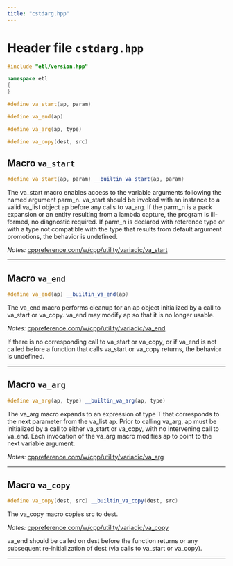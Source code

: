 ```yaml
---
title: "cstdarg.hpp"
---
```


# Header file `cstdarg.hpp`

``` cpp
#include "etl/version.hpp"

namespace etl
{
}

#define va_start(ap, param)

#define va_end(ap)

#define va_arg(ap, type)

#define va_copy(dest, src)
```

## Macro `va_start`

``` cpp
#define va_start(ap, param) __builtin_va_start(ap, param)
```

The va\_start macro enables access to the variable arguments following the named argument parm\_n. va\_start should be invoked with an instance to a valid va\_list object ap before any calls to va\_arg. If the parm\_n is a pack expansion or an entity resulting from a lambda capture, the program is ill-formed, no diagnostic required. If parm\_n is declared with reference type or with a type not compatible with the type that results from default argument promotions, the behavior is undefined.

*Notes:* [cppreference.com/w/cpp/utility/variadic/va\_start](https://en.cppreference.com/w/cpp/utility/variadic/va_start)

-----

## Macro `va_end`

``` cpp
#define va_end(ap) __builtin_va_end(ap)
```

The va\_end macro performs cleanup for an ap object initialized by a call to va\_start or va\_copy. va\_end may modify ap so that it is no longer usable.

*Notes:* [cppreference.com/w/cpp/utility/variadic/va\_end](https://en.cppreference.com/w/cpp/utility/variadic/va_end)

If there is no corresponding call to va\_start or va\_copy, or if va\_end is not called before a function that calls va\_start or va\_copy returns, the behavior is undefined.

-----

## Macro `va_arg`

``` cpp
#define va_arg(ap, type) __builtin_va_arg(ap, type)
```

The va\_arg macro expands to an expression of type T that corresponds to the next parameter from the va\_list ap. Prior to calling va\_arg, ap must be initialized by a call to either va\_start or va\_copy, with no intervening call to va\_end. Each invocation of the va\_arg macro modifies ap to point to the next variable argument.

*Notes:* [cppreference.com/w/cpp/utility/variadic/va\_arg](https://en.cppreference.com/w/cpp/utility/variadic/va_arg)

-----

## Macro `va_copy`

``` cpp
#define va_copy(dest, src) __builtin_va_copy(dest, src)
```

The va\_copy macro copies src to dest.

*Notes:* [cppreference.com/w/cpp/utility/variadic/va\_copy](https://en.cppreference.com/w/cpp/utility/variadic/va_copy)

va\_end should be called on dest before the function returns or any subsequent re-initialization of dest (via calls to va\_start or va\_copy).

-----
